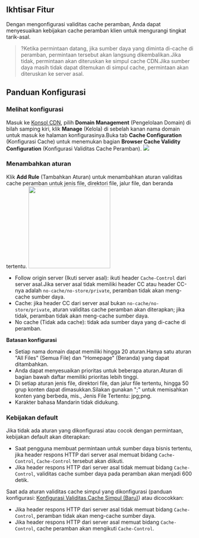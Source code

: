 ## Ikhtisar Fitur

Dengan mengonfigurasi validitas cache peramban, Anda dapat menyesuaikan kebijakan cache peramban klien untuk mengurangi tingkat tarik-asal.

> ?Ketika permintaan datang, jika sumber daya yang diminta di-cache di peramban, permintaan tersebut akan langsung dikembalikan.Jika tidak, permintaan akan diteruskan ke simpul cache CDN.Jika sumber daya masih tidak dapat ditemukan di simpul cache, permintaan akan diteruskan ke server asal.

## Panduan Konfigurasi

### Melihat konfigurasi

Masuk ke [Konsol CDN](https://console.cloud.tencent.com/cdn), pilih **Domain Management** (Pengelolaan Domain) di bilah samping kiri, klik **Manage** (Kelola) di sebelah kanan nama domain untuk masuk ke halaman konfigurasinya.Buka tab **Cache Configuration** (Konfigurasi Cache) untuk menemukan bagian **Browser Cache Validity Configuration** (Konfigurasi Validitas Cache Peramban).
![](https://main.qcloudimg.com/raw/d74acc06100e385c87176d62459f12a6.png)



### Menambahkan aturan

Klik **Add Rule** (Tambahkan Aturan) untuk menambahkan aturan validitas cache peramban untuk jenis file, direktori file, jalur file, dan beranda tertentu.
<img src="https://main.qcloudimg.com/raw/d98a14185f9e9d41d682fb356601e9e5.jpg" style="height:220px"/>

- Follow origin server (Ikuti server asal): ikuti header `Cache-Control` dari server asal.Jika server asal tidak memiliki header CC atau header CC-nya adalah `no-cache/no-store/private`, peramban tidak akan meng-cache sumber daya.
- Cache: jika header CC dari server asal bukan `no-cache/no-store/private`, aturan validitas cache peramban akan diterapkan; jika tidak, peramban tidak akan meng-cache sumber daya.
- No cache (Tidak ada cache): tidak ada sumber daya yang di-cache di peramban.


**Batasan konfigurasi**

- Setiap nama domain dapat memiliki hingga 20 aturan.Hanya satu aturan "All Files" (Semua File) dan "Homepage" (Beranda) yang dapat ditambahkan.
- Anda dapat menyesuaikan prioritas untuk beberapa aturan.Aturan di bagian bawah daftar memiliki prioritas lebih tinggi.
- Di setiap aturan jenis file, direktori file, dan jalur file tertentu, hingga 50 grup konten dapat dimasukkan.Silakan gunakan ";" untuk memisahkan konten yang berbeda, mis., Jenis File Tertentu: jpg;png.
- Karakter bahasa Mandarin tidak didukung.

### Kebijakan default
Jika tidak ada aturan yang dikonfigurasi atau cocok dengan permintaan, kebijakan default akan diterapkan:
- Saat pengguna membuat permintaan untuk sumber daya bisnis tertentu, jika header respons HTTP dari server asal memuat bidang `Cache-Control`, `Cache-Control` tersebut akan diikuti.
- Jika header respons HTTP dari server asal tidak memuat bidang `Cache-Control`, validitas cache sumber daya pada peramban akan menjadi 600 detik.

Saat ada aturan validitas cache simpul yang dikonfigurasi (panduan konfigurasi: [Konfigurasi Validitas Cache Simpul (Baru)](https://intl.cloud.tencent.com/document/product/228/38424)) atau dicocokkan:
- Jika header respons HTTP dari server asal tidak memuat bidang `Cache-Control`, peramban tidak akan meng-cache sumber daya.
- Jika header respons HTTP dari server asal memuat bidang `Cache-Control`, cache peramban akan mengikuti `Cache-Control`.
